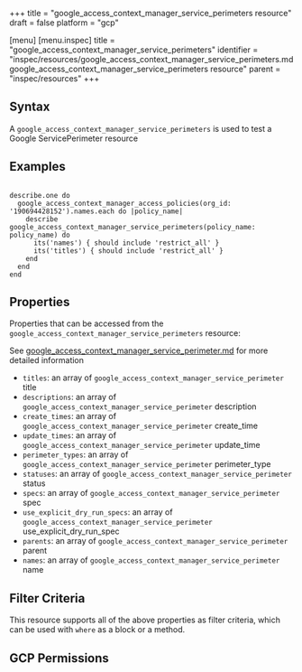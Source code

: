 +++
title = "google_access_context_manager_service_perimeters resource"
draft = false
platform = "gcp"

[menu]
  [menu.inspec]
    title = "google_access_context_manager_service_perimeters"
    identifier = "inspec/resources/google_access_context_manager_service_perimeters.md google_access_context_manager_service_perimeters resource"
    parent = "inspec/resources"
+++


## Syntax
A `google_access_context_manager_service_perimeters` is used to test a Google ServicePerimeter resource

## Examples
```

describe.one do
  google_access_context_manager_access_policies(org_id: '190694428152').names.each do |policy_name|
    describe google_access_context_manager_service_perimeters(policy_name: policy_name) do
      its('names') { should include 'restrict_all' }
      its('titles') { should include 'restrict_all' }
    end
  end
end
```

## Properties
Properties that can be accessed from the `google_access_context_manager_service_perimeters` resource:

See [google_access_context_manager_service_perimeter.md](google_access_context_manager_service_perimeter.md) for more detailed information
  * `titles`: an array of `google_access_context_manager_service_perimeter` title
  * `descriptions`: an array of `google_access_context_manager_service_perimeter` description
  * `create_times`: an array of `google_access_context_manager_service_perimeter` create_time
  * `update_times`: an array of `google_access_context_manager_service_perimeter` update_time
  * `perimeter_types`: an array of `google_access_context_manager_service_perimeter` perimeter_type
  * `statuses`: an array of `google_access_context_manager_service_perimeter` status
  * `specs`: an array of `google_access_context_manager_service_perimeter` spec
  * `use_explicit_dry_run_specs`: an array of `google_access_context_manager_service_perimeter` use_explicit_dry_run_spec
  * `parents`: an array of `google_access_context_manager_service_perimeter` parent
  * `names`: an array of `google_access_context_manager_service_perimeter` name

## Filter Criteria
This resource supports all of the above properties as filter criteria, which can be used
with `where` as a block or a method.

## GCP Permissions
